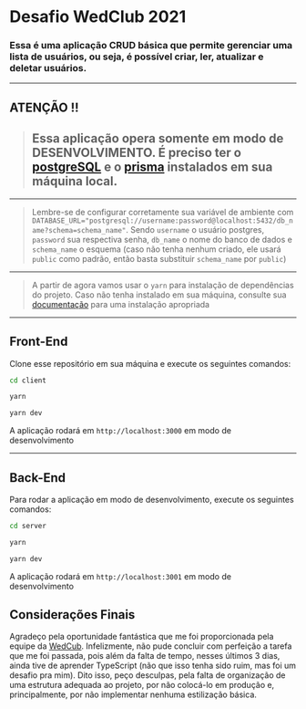 # Desafio WedClub 2021

### Essa é uma aplicação CRUD básica que permite gerenciar uma lista de usuários, ou seja, é possível criar, ler, atualizar e deletar usuários.

---

## ATENÇÃO !!

> ## Essa aplicação opera somente em modo de DESENVOLVIMENTO. É preciso ter o [postgreSQL](https://www.postgresql.org/) e o [prisma](prisma.io) instalados em sua máquina local.

---

> Lembre-se de configurar corretamente sua variável de ambiente com `DATABASE_URL="postgresql://username:password@localhost:5432/db_name?schema=schema_name"`. Sendo `username` o usuário postgres, `password` sua respectiva senha, `db_name` o nome do banco de dados e `schema_name` o esquema (caso não tenha nenhum criado, ele usará `public` como padrão, então basta substituir `schema_name` por `public`)

---

> A partir de agora vamos usar o `yarn` para instalação de dependências do projeto. Caso não tenha instalado em sua máquina, consulte sua [documentação](https://yarnpkg.com/getting-started) para uma instalação apropriada

---

## Front-End

Clone esse repositório em sua máquina e execute os seguintes comandos:

```sh
cd client
```

```sh
yarn
```

```sh
yarn dev
```

A aplicação rodará em `http://localhost:3000` em modo de desenvolvimento

---

## Back-End

Para rodar a aplicação em modo de desenvolvimento, execute os seguintes comandos:

```sh
cd server
```

```sh
yarn
```

```sh
yarn dev
```

A aplicação rodará em `http://localhost:3001` em modo de desenvolvimento

## Considerações Finais

Agradeço pela oportunidade fantástica que me foi proporcionada pela equipe da [WedCub](https://wedclub.com.br/). Infelizmente, não pude concluir com perfeição a tarefa que me foi passada, pois além da falta de tempo, nesses últimos 3 dias, ainda tive de aprender TypeScript (não que isso tenha sido ruim, mas foi um desafio pra mim).
Dito isso, peço desculpas, pela falta de organização de uma estrutura adequada ao projeto, por não colocá-lo em produção e, principalmente, por não implementar nenhuma estilização básica.
